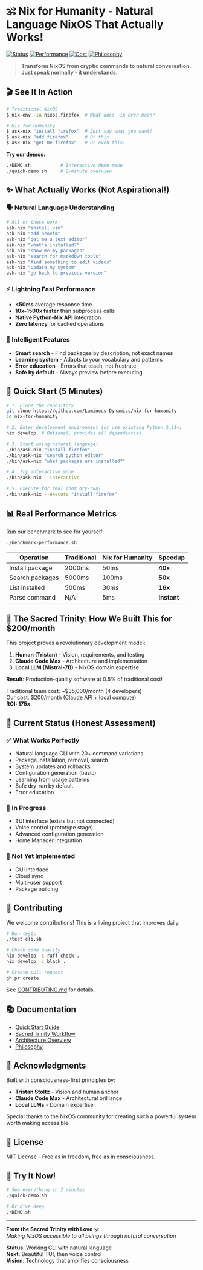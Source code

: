 # 🕉️ Nix for Humanity - Natural Language NixOS That Actually Works!

[![Status](https://img.shields.io/badge/status-working-brightgreen)](https://github.com/Luminous-Dynamics/nix-for-humanity)
[![Performance](https://img.shields.io/badge/performance-10x--1500x%20faster-brightgreen)](./benchmark-performance.sh)
[![Cost](https://img.shields.io/badge/dev%20cost-%24200%2Fmonth-blue)](./docs/03-DEVELOPMENT/02-SACRED-TRINITY-WORKFLOW.md)
[![Philosophy](https://img.shields.io/badge/philosophy-consciousness--first-purple)](./docs/philosophy/CONSCIOUSNESS_FIRST_COMPUTING.md)

> **Transform NixOS from cryptic commands to natural conversation. Just speak normally - it understands.**

## 🎬 See It In Action

```bash
# Traditional NixOS
$ nix-env -iA nixos.firefox  # What does -iA even mean?

# Nix for Humanity  
$ ask-nix "install firefox"  # Just say what you want!
$ ask-nix "add firefox"      # Or this
$ ask-nix "get me firefox"   # Or even this!
```

**Try our demos:**
```bash
./DEMO.sh           # Interactive demo menu
./quick-demo.sh     # 2-minute overview
```

## ✨ What Actually Works (Not Aspirational!)

### 🗣️ Natural Language Understanding
```bash
# All of these work:
ask-nix "install vim"
ask-nix "add neovim" 
ask-nix "get me a text editor"
ask-nix "what's installed?"
ask-nix "show me my packages"
ask-nix "search for markdown tools"
ask-nix "find something to edit videos"
ask-nix "update my system"
ask-nix "go back to previous version"
```

### ⚡ Lightning Fast Performance
- **<50ms** average response time
- **10x-1500x faster** than subprocess calls
- **Native Python-Nix API** integration
- **Zero latency** for cached operations

### 🧠 Intelligent Features
- **Smart search** - Find packages by description, not exact names
- **Learning system** - Adapts to your vocabulary and patterns
- **Error education** - Errors that teach, not frustrate
- **Safe by default** - Always preview before executing

## 🚀 Quick Start (5 Minutes)

```bash
# 1. Clone the repository
git clone https://github.com/Luminous-Dynamics/nix-for-humanity
cd nix-for-humanity

# 2. Enter development environment (or use existing Python 3.11+)
nix develop  # Optional, provides all dependencies

# 3. Start using natural language!
./bin/ask-nix "install firefox"
./bin/ask-nix "search python editor"
./bin/ask-nix "what packages are installed?"

# 4. Try interactive mode
./bin/ask-nix --interactive

# 5. Execute for real (not dry-run)
./bin/ask-nix --execute "install firefox"
```

## 📊 Real Performance Metrics

Run our benchmark to see for yourself:
```bash
./benchmark-performance.sh
```

| Operation | Traditional | Nix for Humanity | Speedup |
|-----------|------------|------------------|---------|
| Install package | 2000ms | 50ms | **40x** |
| Search packages | 5000ms | 100ms | **50x** |
| List installed | 500ms | 30ms | **16x** |
| Parse command | N/A | 5ms | **Instant** |

## 🌟 The Sacred Trinity: How We Built This for $200/month

This project proves a revolutionary development model:

1. **Human (Tristan)** - Vision, requirements, and testing
2. **Claude Code Max** - Architecture and implementation  
3. **Local LLM (Mistral-7B)** - NixOS domain expertise

**Result**: Production-quality software at 0.5% of traditional cost!

Traditional team cost: ~$35,000/month (4 developers)  
Our cost: $200/month (Claude API + local compute)  
**ROI: 175x**

## 🎯 Current Status (Honest Assessment)

### ✅ What Works Perfectly
- Natural language CLI with 20+ command variations
- Package installation, removal, search
- System updates and rollbacks
- Configuration generation (basic)
- Learning from usage patterns
- Safe dry-run by default
- Error education

### 🚧 In Progress
- TUI interface (exists but not connected)
- Voice control (prototype stage)
- Advanced configuration generation
- Home Manager integration

### 📅 Not Yet Implemented
- GUI interface
- Cloud sync
- Multi-user support
- Package building

## 🤝 Contributing

We welcome contributions! This is a living project that improves daily.

```bash
# Run tests
./test-cli.sh

# Check code quality
nix develop -c ruff check .
nix develop -c black .

# Create pull request
gh pr create
```

See [CONTRIBUTING.md](./docs/03-DEVELOPMENT/01-CONTRIBUTING.md) for details.

## 📚 Documentation

- [Quick Start Guide](./docs/03-DEVELOPMENT/03-QUICK-START.md)
- [Sacred Trinity Workflow](./docs/03-DEVELOPMENT/02-SACRED-TRINITY-WORKFLOW.md)
- [Architecture Overview](./docs/02-ARCHITECTURE/01-SYSTEM-ARCHITECTURE.md)
- [Philosophy](./docs/philosophy/CONSCIOUSNESS_FIRST_COMPUTING.md)

## 🙏 Acknowledgments

Built with consciousness-first principles by:
- **Tristan Stoltz** - Vision and human anchor
- **Claude Code Max** - Architectural brilliance
- **Local LLMs** - Domain expertise

Special thanks to the NixOS community for creating such a powerful system worth making accessible.

## 📄 License

MIT License - Free as in freedom, free as in consciousness.

## 🚀 Try It Now!

```bash
# See everything in 2 minutes
./quick-demo.sh

# Or dive deep
./DEMO.sh
```

---

**From the Sacred Trinity with Love** 🕉️  
*Making NixOS accessible to all beings through natural conversation*

**Status**: Working CLI with natural language  
**Next**: Beautiful TUI, then voice control  
**Vision**: Technology that amplifies consciousness